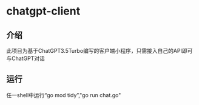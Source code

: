 # chatgpt-client
## 介绍
此项目为基于ChatGPT3.5Turbo编写的客户端小程序，只需接入自己的API即可与ChatGPT对话
## 运行
任一shell中运行“go mod tidy”,"go run chat.go"
